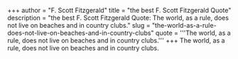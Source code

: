 +++
author = "F. Scott Fitzgerald"
title = "the best F. Scott Fitzgerald Quote"
description = "the best F. Scott Fitzgerald Quote: The world, as a rule, does not live on beaches and in country clubs."
slug = "the-world-as-a-rule-does-not-live-on-beaches-and-in-country-clubs"
quote = '''The world, as a rule, does not live on beaches and in country clubs.'''
+++
The world, as a rule, does not live on beaches and in country clubs.
